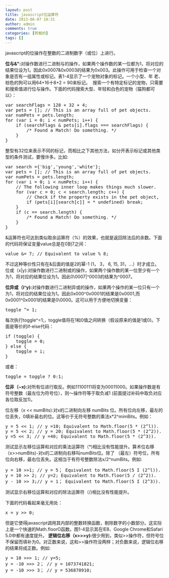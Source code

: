```yaml
---
layout: post
title: javascript位运算符
date: 2013-06-07 10:31
author: admin
comments: true
categories: [转载的]
tags: []
---
```

javascript的位操作在整数的二进制数字（或位）上进行。

<b>位与&":</b>对操作数进行二进制与的操作，如果两个操作数的某一位都为1，将对应的结果位设为1。因此0x0007&0x0003的结果为0x003。此操作可用于检查一个对象是否有一组属性或标记。表1-4显示了一个宠物对象的标记。一个小型、年
老、棕色的狗可以用64+16十8+2 = 90来标记。
<img src="http://huugle.org/meta/img/20130607100357.png" alt="" />
搜索一个有特定标记的宠物，只需要和搜索值进行位与操作。下面的代码搜索大型、年轻和白色的宠物（猫狗都可以〉：
<pre>
var searchFlags = 128 + 32 + 4;
var pets = []; // This is an array full of pet objects.
var numPets = pets.length;
for (var i = 0; i < numPets; i++) {
	if (searchFlags & pets[i].flags === searchFlags) {
		/* Found a Match! Do something. */
	}
}
</pre>
整型有32位来表示不同的标记，而相比之下其他方法，如分开表示标记或其他类型的条件测试，要慢许多。比如:
<pre>
var search ={'big','young','white'};
var pets = []; // This is an array full of pet objects.
var numPets = pets.length;
for (var i = 0; i < numPets; i++) {
	// The following inner loop makes things much slower.
	for (var c = 0; c < search.length; c++) {
		// Check if the property exists in the pet object,
		if (pets[i][search[c]] = * undefined) break;
	}
	if (c == search.length) {
		/* Found a Match! Do something. */
	}
}
</pre>
&运箅符也可达到类似取余运箅符（%）的效果，也就是返回除法后的余数。下面的代码将保证变量value总是在0到7之间：
<pre>
value &= 7; // Equivalent to value % 8;
</pre>
不过这种等价性只有在&后面的值是2的幂-1 (1， 3， 6, 15, 31，...）时才成立。
位或（x|y):对操作数进行二进制或的操作，如果两个操作数的某一位至少有一个为1，将对应的结果位设为1。因此0\0007|^0003的结果为^0007。

<b>位异或（i^y):</b>对操作数进行二进制异或的操作，如果两个操作的某一位只有一个为1，将对应的结果位设为1。因此0x000^0x0001的结果是0x0001,而0x0001^0x0001的结果是0\0000。这可以用于方便地切换变量：
<pre>
toggle ^= 1;
</pre>
每次执行toggle^=1;，toggle值将在1和0值之间转换（假设原来的值是1或0)。下面是等价的if-else代码：
<pre>
if (toggle) {
	toggle = 0;
} else {
	toggle = i;
}
</pre>
或者：
<pre>
toggle = toggle ? 0:1;
</pre>
<b>位非（~x):</b>对所有位进行取反。例如11100111将变为00011000。如果操作数是有符号整数（最左位为符号位），则〜操作符等于取负减1 (前面提过补码中取负对应各位取反加1)。


位左移（x << numBits):对x的二进制向左移 numBits 位。所有位向左移，最左的位丢失，0填补最右的位。这等价于无符号整数的乘法x*2^mimBits。例如：
<pre>
y = 5 << 1; // y =10; Equivalent to Math.floor(5 * (2^l)).
y = 5 << 2; // y = 20; Equivalent to Math.floor(5 * (2^2)).
y =5 << 3; // y =40; Equivalent to Math.floor(5 * (2^3)).
</pre>
测试显示左移位运算和对应的乘法运算符（*)相比没有性能提升。算术位右移（x>>numBits)-对x的二进制向右移叫numBits位。除了 （最左）符号位，所有位向右移，最右位丢失。这相当于有符号整数除法x/2^numBits。例如:
<pre>
y = 10 >>1; // y = 5； Equivalent to Math.floor(5 I (2^l)).
y = 10 >> 2; // y=2; Equivalent to Math.floor(5 / (2^2)).
y - 10 >> 3;// y = 1； Equivalent to Math.floor(5 I (2^3)).
</pre>
测试显示右移位运算和对应的除法运箅符（/)相比没有性能提升。

下面的代码看起来毫无用处：
<pre>
x = y >> 0;
</pre>
但是它使得javascript调用其内部的整数转换函数，剔除数字的小数部分。这实际上是一个快速的Math.floorO函数。图1-4显示其在IE8、Google Chrome和Safari 5.0中都有速度提升。
<b>逻辑位右移（x>>>y):</b>很少用到，类似>>操作符，但符号位不保留而填补为0。对正数来说，这和>>操作符没两样；对负数来说，逻辑位右移的结果将成正数。例如:
<pre>
y = 10 >>> 1; // y=5;
y = -10 >>> 2； // y = 1073741821;
y = -10 >>> 3； // y = 536870910;
</pre>
<img src="http://huugle.org/meta/img/20130607102021.png" alt="" />
